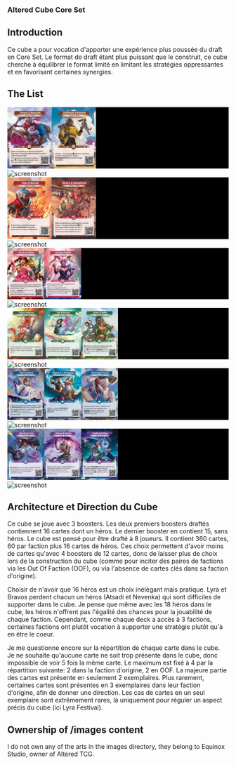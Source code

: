 ### Altered Cube Core Set

## Introduction

Ce cube a pour vocation d'apporter une expérience plus poussée du draft en Core
Set. Le format de draft étant plus puissant que le construit, ce cube cherche à
équilibrer le format limité en limitant les stratégies oppressantes et en
favorisant certaines synergies.

## The List

![screenshot](images/cube_display/hero_axiom.jpg)
![screenshot](images/cube_display/axiom.jpg)
![screenshot](images/cube_display/hero_bravos.jpg)
![screenshot](images/cube_display/bravos.jpg)
![screenshot](images/cube_display/hero_lyra.jpg)
![screenshot](images/cube_display/lyra.jpg)
![screenshot](images/cube_display/hero_muna.jpg)
![screenshot](images/cube_display/muna.jpg)
![screenshot](images/cube_display/hero_ordis.jpg)
![screenshot](images/cube_display/ordis.jpg)
![screenshot](images/cube_display/hero_yzmir.jpg)
![screenshot](images/cube_display/yzmir.jpg)

## Architecture et Direction du Cube

Ce cube se joue avec 3 boosters. Les deux premiers boosters draftés contiennent
16 cartes dont un héros. Le dernier booster en contient 15, sans héros. Le cube
est pensé pour être drafté à 8 joueurs. Il contient 360 cartes, 60 par faction
plus 16 cartes de héros. Ces choix permettent d'avoir moins de cartes qu'avec 4
boosters de 12 cartes, donc de laisser plus de choix lors de la construction du
cube (comme pour inciter des paires de factions via les Out Of Faction (OOF), ou
via l'absence de cartes clés dans sa faction d'origine).

Choisir de n'avoir que 16 héros est un choix inélégant mais pratique. Lyra et
Bravos perdent chacun un héros (Atsadi et Nevenka) qui sont difficiles de
supporter dans le cube. Je pense que même avec les 18 héros dans le cube, les
héros n'offrent pas l'égalité des chances pour la jouabilité de chaque faction.
Cependant, comme chaque deck a accès à 3 factions, certaines factions ont plutôt
vocation à supporter une stratégie plutôt qu'à en être le coeur.

Je me questionne encore sur la répartition de chaque carte dans le cube. Je ne
souhaite qu'aucune carte ne soit trop présente dans le cube, donc impossible de
voir 5 fois la même carte. Le maximum est fixé à 4 par la répartition suivante:
2 dans la faction d'origine, 2 en OOF. La majeure partie des cartes est présente
en seulement 2 exemplaires. Plus rarement, certaines cartes sont présentes en 3
exemplaires dans leur faction d'origine, afin de donner une direction. Les cas
de cartes en un seul exemplaire sont extrêmement rares, là uniquement pour
réguler un aspect précis du cube (ici Lyra Festival).

## Ownership of /images content

I do not own any of the arts in the images directory, they belong to Equinox
Studio, owner of Altered TCG.
